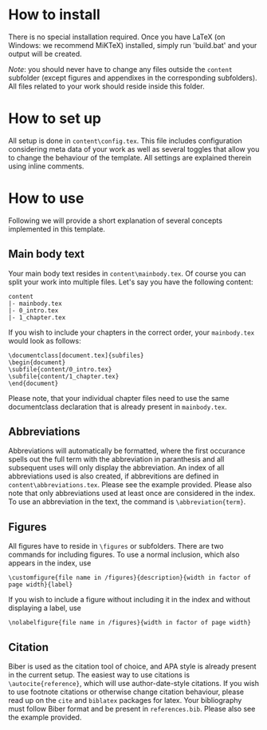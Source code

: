 # How to install

There is no special installation required. Once you have LaTeX (on Windows: we recommend MiKTeX) installed, simply run 'build.bat' and your output will be created.

_Note_: you should never have to change any files outside the `content` subfolder (except figures and appendixes in the corresponding subfolders). All files related to your work should reside inside this folder.

# How to set up

All setup is done in `content\config.tex`. This file includes configuration considering meta data of your work as well as several toggles that allow you to change the behaviour of the template. All settings are explained therein using inline comments.

# How to use

Following we will provide a short explanation of several concepts implemented in this template.

## Main body text

Your main body text resides in `content\mainbody.tex`. Of course you can split your work into multiple files. Let's say you have the following content:

```
content
|- mainbody.tex
|- 0_intro.tex
|- 1_chapter.tex
```

If you wish to include your chapters in the correct order, your `mainbody.tex` would look as follows:

```
\documentclass[document.tex]{subfiles}
\begin{document}
\subfile{content/0_intro.tex}
\subfile{content/1_chapter.tex}
\end{document}
```

Please note, that your individual chapter files need to use the same documentclass declaration that is already present in `mainbody.tex`.

## Abbreviations

Abbreviations will automatically be formatted, where the first occurance spells out the full term with the abbreviation in paranthesis and all subsequent uses will only display the abbreviation. An index of all abbreviations used is also created, if abbrevitions are defined in `content\abbreviations.tex`. Please see the example provided. Please also note that only abbreviations used at least once are considered in the index. To use an abbreviation in the text, the command is `\abbreviation{term}`.

## Figures

All figures have to reside in `\figures` or subfolders. There are two commands for including figures. To use a normal inclusion, which also appears in the index, use

`\customfigure{file name in /figures}{description}{width in factor of page width}{label}`

If you wish to include a figure without including it in the index and without displaying a label, use

`\nolabelfigure{file name in /figures}{width in factor of page width}`

## Citation

Biber is used as the citation tool of choice, and APA style is already present in the current setup. The easiest way to use citations is `\autocite{reference}`, which will use author-date-style citations. If you wish to use footnote citations or otherwise change citation behaviour, please read up on the `cite` and `biblatex` packages for latex. Your bibliography must follow Biber format and be present in `references.bib`. Please also see the example provided.